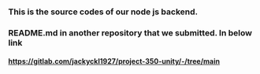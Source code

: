 ### This is the source codes of our node js backend.
### README.md in another repository that we submitted. In below link
#### https://gitlab.com/jackyckl1927/project-350-unity/-/tree/main
